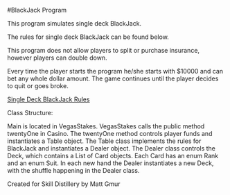 #BlackJack Program

This program simulates single deck BlackJack.

The rules for single deck BlackJack can be found below.

This program does not allow players to split or purchase insurance,
however players can double down.

Every time the player starts the program he/she starts with $10000 and can
bet any whole dollar amount. The game continues until the player decides to
quit or goes broke.

<a href="https://en.wikipedia.org/wiki/Blackjack#Rules_of_play_at_casinos">Single Deck BlackJack Rules</a>

Class Structure:

Main is located in VegasStakes. VegasStakes calls the public method twentyOne
in Casino. The twentyOne method controls player funds and instantiates a Table
object. The Table class implements the rules for BlackJack and instantiates a
Dealer object. The Dealer class controls the Deck, which contains a List of Card
objects. Each Card has an enum Rank and an enum Suit. In each new hand the Dealer instantiates a new Deck, with the shuffle happening in the Dealer class.

Created for Skill Distillery by Matt Gmur
